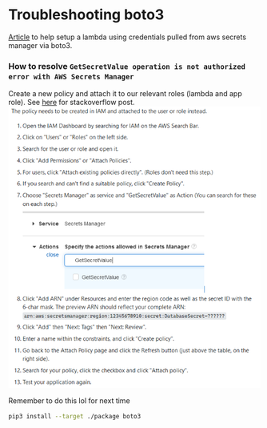 # Troubleshooting boto3
[Article](https://aws.amazon.com/blogs/security/how-to-securely-provide-database-credentials-to-lambda-functions-by-using-aws-secrets-manager/) to help setup a lambda using credentials pulled from aws secrets manager via boto3.

### How to resolve `GetSecretValue operation is not authorized error with AWS Secrets Manager`
Create a new policy and attach it to our relevant roles (lambda and app role). See [here](https://stackoverflow.com/questions/66757368/getsecretvalue-operation-is-not-authorized-error-with-aws-secrets-manager) for stackoverflow post.
![alt text](resources\getsecretvalue_operation_is_not_authorized.PNG)


Remember to do this lol for next time
```bash
pip3 install --target ./package boto3
```